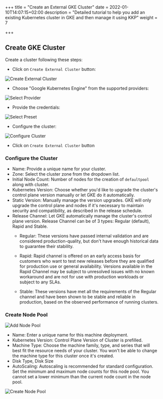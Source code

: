 +++
title = "Create an External GKE Cluster"
date = 2022-01-10T14:07:15+02:00
description = "Detailed tutorial to help you add an existing Kubernetes cluster in GKE and then manage it using KKP"
weight = 7

+++

## Create GKE Cluster

Create a cluster following these steps:

- Click on `Create External Cluster` button:

![Create External Cluster](/img/kubermatic/main/tutorials/external-clusters/create-external-cluster.png "Create External Cluster")

- Choose "Google Kubernetes Engine" from the supported providers:

![Select Provider](/img/kubermatic/main/tutorials/external-clusters/gke-select-provider.png "Select Provider")

- Provide the credentials:

![Select Preset](/img/kubermatic/main/tutorials/external-clusters/select-gke-preset.png "Select Preset")

- Configure the cluster:

![Configure Cluster](/img/kubermatic/main/tutorials/external-clusters/gke-settings.png "Configure Cluster")

- Click on `Create External Cluster` button

### Configure the Cluster

- Name: Provide a unique name for your cluster.
- Zone: Select the cluster zone from the dropdown list.
- Initial Node Count: Number of nodes for the creation of `defaultpool` along with cluster.
- Kubernetes Version: Choose whether you'd like to upgrade the cluster's control plane version manually or let GKE do it automatically.
 - Static Version: Manually manage the version upgrades. GKE will only upgrade the control plane and nodes if it's necessary to maintain security and compatibility, as described in the release schedule.
 - Release Channel: Let GKE automatically manage the cluster's control plane version.
   Release Channel can be of 3 types: Regular (default), Rapid and Stable.
   - Regular: These versions have passed internal validation and are considered production-quality, but don't have enough historical data to guarantee their stability.

   - Rapid: Rapid channel is offered on an early access basis for customers who want to test new releases before they are qualified for production use or general availability. Versions available in the Rapid Channel may be subject to unresolved issues with no known workaround and are not for use with production workloads or subject to any SLAs.

   - Stable: These versions have met all the requirements of the Regular channel and have been shown to be stable and reliable in production, based on the observed performance of running clusters.

### Create Node Pool

![Add Node Pool](/img/kubermatic/main/tutorials/external-clusters/add-md.png "Add Node Pool")

- Name: Enter a unique name for this machine deployment.
- Kubernetes Version: Control Plane Version of Cluster is prefilled.
- Machine Type: Choose the machine family, type, and series that will best fit the resource needs of your cluster. You won't be able to change the machine type for this cluster once it's created.
- Disk Type, Disk Size
- AutoScaling: Autoscaling is recommended for standard configuration.
    Set the minimum and maximum node counts for this node pool. You cannot set a lower minimum than the current node count in the node pool.

![Create Node Pool](/img/kubermatic/main/tutorials/external-clusters/gke-md.png "Create Node Pool")
